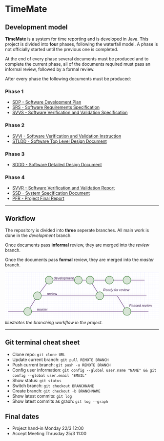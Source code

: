 # TimeMate

## Development model
**TimeMate** is a system for time reporting and is developed in Java.
This project is divided into **four** phases, following the waterfall model. A phase is not officially started until the previous one is completed.

At the end of every phase several documents must be produced and to complete the current phase, all of the documents required must pass an informal review, followed by a formal review.

After every phase the following documents must be produced:

### Phase 1
- [SDP - Software Development Plan](P1-Baseline-Specification/PUSS214200_SDP)
- [SRS - Software Requirements Specification](P1-Baseline-Specification/PUSS214201_SRS)
- [SVVS - Software Verification and Validation Specification](P1-Baseline-Specification/PUSS214202_SVVS)

### Phase 2
- [SVVI - Software Verification and Validation Instruction](P2-Baseline-Desgin-Test/PUSS214203_SVVI) 
- [STLDD - Software Top Level Design Document](P2-Baseline-Desgin-Test/PUSS214204_STLDD)

### Phase 3
- [SDDD - Software Detailed Design Document](P3-Baseline-Informal/PUSS214205_SDDD)

### Phase 4
- [SVVR - Software Verification and Validation Report](P4-Baseline-Product/PUSS214206_SVVR) 
- [SSD - System Specification Document](P4-Baseline-Product/PUSS214207_SSD) 
- [PFR - Project Final Report](P4-Baseline-Product/PUSS214208_PFR)

---

## Workflow
The repository is divided into **three** seperate branches.
All main work is done in the *development* branch.

Once documents pass **informal** review, they are merged into the *review* branch.

Once the documents pass **formal** review, they are merged into the *master* branch.

![Workflow](images/workflow.png)
*Illustrates the branching workflow in the project.*

---

## Git terminal cheat sheet
- Clone repo: `git clone URL`     
- Update current branch: `git pull REMOTE BRANCH`
- Push current branch: `git push -u REMOTE BRANCH`
- Config user information: `git config --global user.name "NAME" && git config --global user.email "EMAIL"`
- Show status: `git status`
- Switch branch: `git checkout BRANCHNAME` 
- Create branch: `git checkout -b BRANCHNAME`
- Show latest commits: `git log`
- Show latest commits as graoh: `git log --graph`

## Final dates
- Project hand-in Monday 22/3 12:00
- Accept Meeting Thrusday 25/3 11:00
